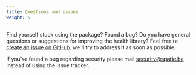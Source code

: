 ```yaml
---
title: Questions and issues
weight: 5
---
```


Find yourself stuck using the package? Found a bug? Do you have general questions or suggestions for improving the health library? Feel free to [create an issue on GitHub](https://github.com/spatie/laravel-notification-log/issues), we'll try to address it as soon as possible.

If you've found a bug regarding security please mail [security@spatie.be](mailto:security@spatie.be) instead of using the issue tracker.
